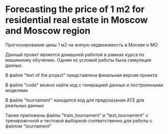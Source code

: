 # Forecasting the price of 1 m2 for residential real estate in Moscow and Moscow region
Прогнозирование цены 1 м2 на жилую недвижимость в Москве и МО

Данный проект является домашней работой в рамках курса по машинному обучению. Одним из условий работы была симуляция данных.

В файле "text of the project" представлена финальная версия проекта

В файле "code" можно найти код с генерацией данных и построенными моделями

В файле "tournament" находится код для предсказания ATE для реальных данных

Также приложены файлы "train_tournament" и "test_tournament" с тренировочной и тестовой выборкой соответственно для работы с файлом "tournament"
